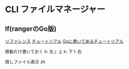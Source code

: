 # CLI ファイルマネージャー

## lf(rangerのGo版)

[リファレンス](https://github.com/gokcehan/lf)
[チュートリアル](https://github.com/gokcehan/lf/wiki/Tutorial)
[Goに書いてあるチュートリアル](https://pkg.go.dev/github.com/gokcehan/lf#section-readme)

移動だけ書いておく
h: 左
j: 上
k: 下
l: 右

隠しファイル表示
zh

